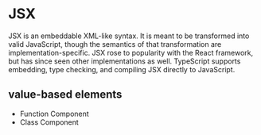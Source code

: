 # JSX

JSX is an embeddable XML-like syntax. It is meant to be transformed into valid JavaScript, though the semantics of that transformation are implementation-specific. JSX rose to popularity with the React framework, but has since seen other implementations as well. TypeScript supports embedding, type checking, and compiling JSX directly to JavaScript.

## value-based elements

* Function Component
* Class Component
